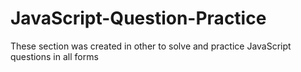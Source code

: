 # JavaScript-Question-Practice
These section was created in other to solve and practice JavaScript questions in all forms
